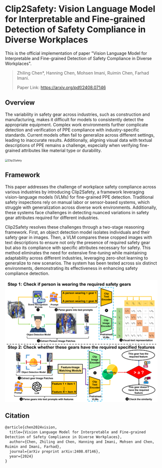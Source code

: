 # Clip2Safety: Vision Language Model for Interpretable and Fine-grained Detection of Safety Compliance in Diverse Workplaces
This is the official implementation of paper "Vision Language Model for Interpretable and Fine-grained Detection of Safety Compliance in Diverse Workplaces".

> Zhiling Chen*, Hanning Chen, Mohsen Imani, Ruimin Chen, Farhad Imani.
>
> Paper Link: https://arxiv.org/pdf/2408.07146

## Overview

The variability in safety gear across industries, such as construction and manufacturing, makes it difficult for models to consistently detect the appropriate equipment. Complex work environments further complicate detection and verification of PPE compliance with industry-specific standards. Current models often fail to generalize across different settings, leading to inaccurate results. Additionally, aligning visual data with textual descriptions of PPE remains a challenge, especially when verifying fine-grained attributes like material type or durability. 

<img src="./Figures/introduction.png" alt="Clip2Safety" style="zoom:60%;" />


## Framework

This paper addresses the challenge of workplace safety compliance across various industries by introducing Clip2Safety, a framework leveraging vision-language models (VLMs) for fine-grained PPE detection. Traditional safety inspections rely on manual labor or sensor-based systems, which struggle with generalization across diverse work environments. Additionally, these systems face challenges in detecting nuanced variations in safety gear attributes required for different industries.

Clip2Safety resolves these challenges through a two-stage reasoning framework. First, an object detection model isolates individuals and their safety gear in images. Then, a VLM compares these cropped images with text descriptions to ensure not only the presence of required safety gear but also its compliance with specific attributes necessary for safety. This method eliminates the need for extensive fine-tuning while maintaining adaptability across different industries, leveraging zero-shot learning to generalize to new scenarios. The system has been tested across six distinct environments, demonstrating its effectiveness in enhancing safety compliance detection.

<img src="./Figures/model.png" alt="Clip2Safety" style="zoom:60%;" />

## Citation
```
@article{chen2024vision,
  title={Vision Language Model for Interpretable and Fine-grained Detection of Safety Compliance in Diverse Workplaces},
  author={Chen, Zhiling and Chen, Hanning and Imani, Mohsen and Chen, Ruimin and Imani, Farhad},
  journal={arXiv preprint arXiv:2408.07146},
  year={2024}
}
```

